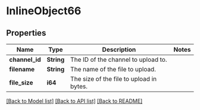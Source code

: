 # InlineObject66

## Properties

Name | Type | Description | Notes
------------ | ------------- | ------------- | -------------
**channel_id** | **String** | The ID of the channel to upload to. | 
**filename** | **String** | The name of the file to upload. | 
**file_size** | **i64** | The size of the file to upload in bytes. | 

[[Back to Model list]](../README.md#documentation-for-models) [[Back to API list]](../README.md#documentation-for-api-endpoints) [[Back to README]](../README.md)


